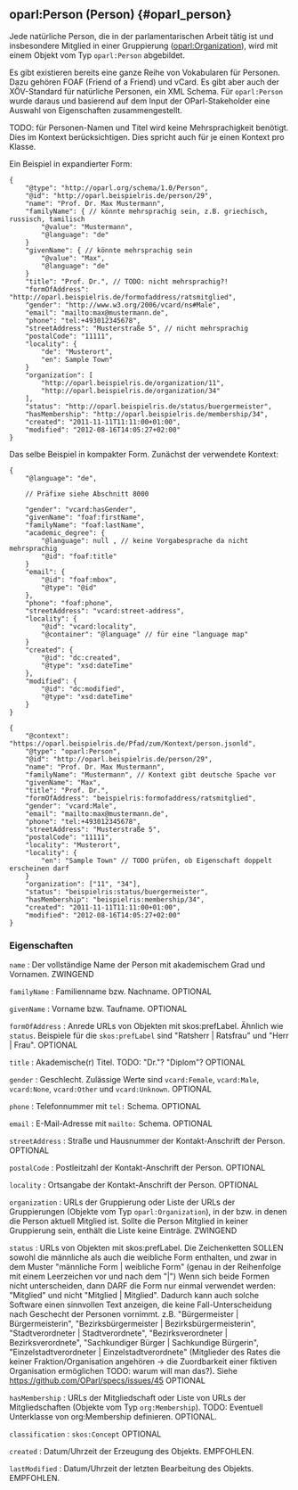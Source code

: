 oparl:Person (Person)  {#oparl_person}
--------------------

Jede natürliche Person, die in der parlamentarischen Arbeit tätig ist
und insbesondere Mitglied in einer Gruppierung ([oparl:Organization](#oparl_organization)),
wird mit einem Objekt vom Typ `oparl:Person` abgebildet.

Es gibt existieren bereits eine ganze Reihe von Vokabularen für Personen. Dazu gehören FOAF (Friend of a Friend) und vCard. Es gibt aber auch der XÖV-Standard für natürliche Personen, ein XML Schema. Für `oparl:Person` wurde daraus
und basierend auf dem Input der OParl-Stakeholder eine Auswahl von Eigenschaften zusammengestellt.

TODO: für Personen-Namen und Titel wird keine Mehrsprachigkeit benötigt. Dies im Kontext berücksichtigen. Dies spricht auch für je einen Kontext pro Klasse.

Ein Beispiel in expandierter Form:

~~~~~  {#person_ex1 .json}
{
    "@type": "http://oparl.org/schema/1.0/Person",
    "@id": "http://oparl.beispielris.de/person/29",
    "name": "Prof. Dr. Max Mustermann",
    "familyName": { // könnte mehrsprachig sein, z.B. griechisch, russisch, tamilisch 
        "@value": "Mustermann",
        "@language": "de"
    }
    "givenName": { // könnte mehrsprachig sein
        "@value": "Max",
        "@language": "de"
    }
    "title": "Prof. Dr.", // TODO: nicht mehrsprachig?!
    "formOfAddress": "http://oparl.beispielris.de/formofaddress/ratsmitglied",
    "gender": "http://www.w3.org/2006/vcard/ns#Male",
    "email": "mailto:max@mustermann.de",
    "phone": "tel:+493012345678",
    "streetAddress": "Musterstraße 5", // nicht mehrsprachig
    "postalCode": "11111",
    "locality": {
        "de": "Musterort",
        "en": Sample Town"
    }
    "organization": [
        "http://oparl.beispielris.de/organization/11",
        "http://oparl.beispielris.de/organization/34"
    ],
    "status": "http://oparl.beispielris.de/status/buergermeister",
    "hasMembership": "http://oparl.beispielris.de/membership/34",
    "created": "2011-11-11T11:11:00+01:00",
    "modified": "2012-08-16T14:05:27+02:00"
}
~~~~~

Das selbe Beispiel in kompakter Form. Zunächst der verwendete Kontext:

~~~~~  {#person_ex_context .json}
{
    "@language": "de",
    
    // Präfixe siehe Abschnitt 8000

    "gender": "vcard:hasGender",
    "givenName": "foaf:firstName",
    "familyName": "foaf:lastName",
    "academic_degree": {
        "@language": null , // keine Vorgabesprache da nicht mehrsprachig
        "@id": "foaf:title"
    }
    "email": {
        "@id": "foaf:mbox",
        "@type": "@id"
    },
    "phone": "foaf:phone",
    "streetAddress": "vcard:street-address",
    "locality": {
        "@id": "vcard:locality",
        "@container": "@language" // für eine "language map"
    }
    "created": {
        "@id": "dc:created",
        "@type": "xsd:dateTime"
    },
    "modified": {
        "@id": "dc:modified",
        "@type": "xsd:dateTime"
    }
}
~~~~~

~~~~~  {#person_ex2 .json}
{
    "@context": "https://oparl.beispielris.de/Pfad/zum/Kontext/person.jsonld",
    "@type": "oparl:Person",
    "@id": "http://oparl.beispielris.de/person/29",
    "name": "Prof. Dr. Max Mustermann",
    "familyName": "Mustermann", // Kontext gibt deutsche Spache vor
    "givenName": "Max",
    "title": "Prof. Dr.",
    "formOfAddress": "beispielris:formofaddress/ratsmitglied",
    "gender": "vcard:Male",
    "email": "mailto:max@mustermann.de",
    "phone": "tel:+493012345678",
    "streetAddress": "Musterstraße 5",
    "postalCode": "11111",
    "locality": "Musterort",
    "locality": {
        "en": "Sample Town" // TODO prüfen, ob Eigenschaft doppelt erscheinen darf
    }
    "organization": ["11", "34"],
    "status": "beispielris:status/buergermeister",
    "hasMembership": "beispielris:membership/34",
    "created": "2011-11-11T11:11:00+01:00",
    "modified": "2012-08-16T14:05:27+02:00"
}
~~~~~
### Eigenschaften ###

`name`
:   Der vollständige Name der Person mit akademischem Grad und Vornamen.
    ZWINGEND

`familyName`
:   Familienname bzw. Nachname.
    OPTIONAL

`givenName`
:   Vorname bzw. Taufname.
    OPTIONAL

`formOfAddress`
:   Anrede
    URLs von Objekten mit skos:prefLabel. Ähnlich wie `status`. Beispiele für die `skos:prefLabel` sind
    "Ratsherr | Ratsfrau" und "Herr | Frau".
    OPTIONAL

`title`
:   Akademische(r) Titel.
    TODO: "Dr."? "Diplom"?
    OPTIONAL

`gender`
:   Geschlecht. Zulässige Werte sind `vcard:Female`, `vcard:Male`, `vcard:None`, `vcard:Other` und `vcard:Unknown`.
    OPTIONAL

`phone`
:   Telefonnummer mit `tel:` Schema.
    OPTIONAL

`email`
:   E-Mail-Adresse mit `mailto:` Schema.
    OPTIONAL

`streetAddress`
:   Straße und Hausnummer der Kontakt-Anschrift der Person.
    OPTIONAL

`postalCode`
:   Postleitzahl der Kontakt-Anschrift der Person.
    OPTIONAL

`locality`
:   Ortsangabe der Kontakt-Anschrift der Person.
    OPTIONAL

`organization`
:   URLs der Gruppierung oder Liste der URLs der Gruppierungen (Objekte vom Typ `oparl:Organization`), in der
    bzw. in denen die Person aktuell Mitglied ist.
    Sollte die Person Mitglied in keiner Gruppierung sein,
    enthält die Liste keine Einträge.
    ZWINGEND
    
`status`
:   URLs von Objekten mit skos:prefLabel.
    Die Zeichenketten SOLLEN sowohl die männliche als auch die weibliche Form enthalten, und zwar in dem Muster
    "männliche Form | weibliche Form" (genau in der Reihenfolge mit einem Leerzeichen vor und nach dem "|")
    Wenn sich beide Formen nicht unterscheiden, dann DARF die Form nur einmal verwendet werden:
    "Mitglied" und nicht "Mitglied | Mitglied".
    Dadurch kann auch solche Software einen sinnvollen Text anzeigen, die keine Fall-Unterscheidung nach Geschecht
    der Personen vornimmt.
    z.B. "Bürgermeister | Bürgermeisterin",
    "Bezirksbürgermeister | Bezirksbürgermeisterin",
    "Stadtverordneter | Stadtverordnete",
    "Bezirksverordneter | Bezirksverordnete",
    "Sachkundiger Bürger | Sachkundige Bürgerin",
    "Einzelstadtverordneter | Einzelstadtverordnete" (Mitglieder des Rates die keiner Fraktion/Organisation
    angehören -> die Zuordbarkeit einer fiktiven Organisation ermöglichen TODO: warum will man das?).
    Siehe https://github.com/OParl/specs/issues/45
    OPTIONAL

`hasMembership`
:   URLs der Mitgliedschaft oder Liste von URLs der Mitgliedschaften (Objekte vom Typ `org:Membership`). TODO: Eventuell     Unterklasse von org:Membership definieren.
    OPTIONAL.

`classification`
:   `skos:Concept`
    OPTIONAL

`created`
:   Datum/Uhrzeit der Erzeugung des Objekts.
    EMPFOHLEN.

`lastModified`
:   Datum/Uhrzeit der letzten Bearbeitung des Objekts.
    EMPFOHLEN.
